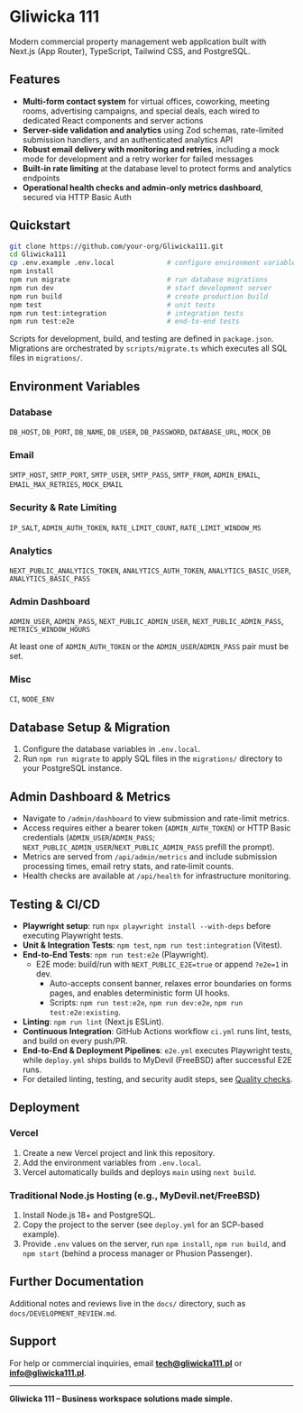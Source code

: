 # Gliwicka 111

Modern commercial property management web application built with Next.js (App Router), TypeScript, Tailwind CSS, and PostgreSQL.

## Features

- **Multi-form contact system** for virtual offices, coworking, meeting rooms, advertising campaigns, and special deals, each wired to dedicated React components and server actions
- **Server-side validation and analytics** using Zod schemas, rate-limited submission handlers, and an authenticated analytics API
- **Robust email delivery with monitoring and retries**, including a mock mode for development and a retry worker for failed messages
- **Built‑in rate limiting** at the database level to protect forms and analytics endpoints
- **Operational health checks and admin-only metrics dashboard**, secured via HTTP Basic Auth

## Quickstart

```bash
git clone https://github.com/your-org/Gliwicka111.git
cd Gliwicka111
cp .env.example .env.local             # configure environment variables
npm install
npm run migrate                        # run database migrations
npm run dev                            # start development server
npm run build                          # create production build
npm test                               # unit tests
npm run test:integration               # integration tests
npm run test:e2e                       # end-to-end tests
```

Scripts for development, build, and testing are defined in `package.json`.  
Migrations are orchestrated by `scripts/migrate.ts` which executes all SQL files in `migrations/`.

## Environment Variables

### Database

`DB_HOST`, `DB_PORT`, `DB_NAME`, `DB_USER`, `DB_PASSWORD`, `DATABASE_URL`, `MOCK_DB`

### Email

`SMTP_HOST`, `SMTP_PORT`, `SMTP_USER`, `SMTP_PASS`, `SMTP_FROM`, `ADMIN_EMAIL`, `EMAIL_MAX_RETRIES`, `MOCK_EMAIL`

### Security & Rate Limiting

`IP_SALT`, `ADMIN_AUTH_TOKEN`, `RATE_LIMIT_COUNT`, `RATE_LIMIT_WINDOW_MS`

### Analytics

`NEXT_PUBLIC_ANALYTICS_TOKEN`, `ANALYTICS_AUTH_TOKEN`, `ANALYTICS_BASIC_USER`, `ANALYTICS_BASIC_PASS`

### Admin Dashboard

`ADMIN_USER`, `ADMIN_PASS`, `NEXT_PUBLIC_ADMIN_USER`, `NEXT_PUBLIC_ADMIN_PASS`, `METRICS_WINDOW_HOURS`

At least one of `ADMIN_AUTH_TOKEN` or the `ADMIN_USER`/`ADMIN_PASS` pair must be set.

### Misc

`CI`, `NODE_ENV`

## Database Setup & Migration

1. Configure the database variables in `.env.local`.
2. Run `npm run migrate` to apply SQL files in the `migrations/` directory to your PostgreSQL instance.

## Admin Dashboard & Metrics

- Navigate to `/admin/dashboard` to view submission and rate-limit metrics.
- Access requires either a bearer token (`ADMIN_AUTH_TOKEN`) or HTTP Basic credentials (`ADMIN_USER`/`ADMIN_PASS`; `NEXT_PUBLIC_ADMIN_USER`/`NEXT_PUBLIC_ADMIN_PASS` prefill the prompt).
- Metrics are served from `/api/admin/metrics` and include submission processing times, email retry stats, and rate‑limit counts.
- Health checks are available at `/api/health` for infrastructure monitoring.

## Testing & CI/CD

- **Playwright setup**: run `npx playwright install --with-deps` before executing Playwright tests.
- **Unit & Integration Tests**: `npm test`, `npm run test:integration` (Vitest).
- **End-to-End Tests**: `npm run test:e2e` (Playwright).
  - E2E mode: build/run with `NEXT_PUBLIC_E2E=true` or append `?e2e=1` in dev.
    - Auto-accepts consent banner, relaxes error boundaries on forms pages, and enables deterministic form UI hooks.
    - Scripts: `npm run test:e2e`, `npm run dev:e2e`, `npm run test:e2e:existing`.
- **Linting**: `npm run lint` (Next.js ESLint).
- **Continuous Integration**: GitHub Actions workflow `ci.yml` runs lint, tests, and build on every push/PR.
- **End-to-End & Deployment Pipelines**: `e2e.yml` executes Playwright tests, while `deploy.yml` ships builds to MyDevil (FreeBSD) after successful E2E runs.
- For detailed linting, testing, and security audit steps, see [Quality checks](./docs/quality.md).

## Deployment

### Vercel

1. Create a new Vercel project and link this repository.
2. Add the environment variables from `.env.local`.
3. Vercel automatically builds and deploys `main` using `next build`.

### Traditional Node.js Hosting (e.g., MyDevil.net/FreeBSD)

1. Install Node.js 18+ and PostgreSQL.
2. Copy the project to the server (see `deploy.yml` for an SCP-based example).
3. Provide `.env` values on the server, run `npm install`, `npm run build`, and `npm start` (behind a process manager or Phusion Passenger).

## Further Documentation

Additional notes and reviews live in the `docs/` directory, such as `docs/DEVELOPMENT_REVIEW.md`.

## Support

For help or commercial inquiries, email **tech@gliwicka111.pl** or **info@gliwicka111.pl**.

---

**Gliwicka 111 – Business workspace solutions made simple.**
